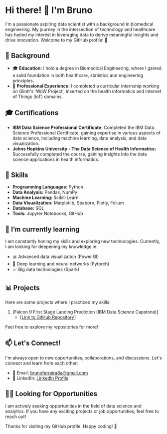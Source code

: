 # Hi there! 👋 I'm Bruno

I'm a passionate aspiring data scientist with a background in biomedical engineering. My journey in the intersection of technology and healthcare has fueled my interest in leveraging data to derive meaningful insights and drive innovation. Welcome to my GitHub profile! 🚀

## 🔬 Background

- 🎓 **Education:** I hold a degree in Biomedical Engineering, where I gained a solid foundation in both healthcare, statistics and engineering principles.
- 💼 **Professional Experience:** I completed a curricular internship working on Glintt's 'WoW Project', inserted on the health informatics and Internet of Things (IoT) domains.

## 🎓 Certifications

- **IBM Data Science Professional Certificate:** Completed the IBM Data Science Professional Certificate, gaining expertise in various aspects of data science, including machine learning, data analysis, and data visualization.
- **Johns Hopkins University - The Data Science of Health Informatics:** Successfully completed the course, gaining insights into the data science applications in health informatics.

## 🚀 Skills

- **Programming Languages:** Python
- **Data Analysis:** Pandas, NumPy
- **Machine Learning:** Scikit-Learn
- **Data Visualization:** Matplotlib, Seaborn, Plotly, Folium
- **Database:** SQL
- **Tools:** Jupyter Notebooks, GitHub

## 🌱 I’m currently learning

I am constantly honing my skills and exploring new technologies. Currently, I am looking for deepening my knowledge in:

- 📊 Advanced data visualization (Power BI)
- 🤖 Deep learning and neural networks (Pytorch)
- 📈 Big data technologies (Spark)

## 📊 Projects

Here are some projects where I practiced my skills:

1. [Falcon 9 First Stage Landing Prediction (IBM Data Science Capstone)]
   - [[Link to GitHub Repository](https://github.com/brunof99/IBM-Data-Science-Capstone-SpaceX)]

Feel free to explore my repositories for more!

## 📫 Let's Connect!

I'm always open to new opportunities, collaborations, and discussions. Let's connect and learn from each other:

- 📧 Email: brunoferreira8a@gmail.com
- 💼 LinkedIn: [LinkedIn Profile]([https://www.linkedin.com/in/yourlinkedinprofile/](https://www.linkedin.com/in/brunof99/))

## 👩‍💻 Looking for Opportunities

I am actively seeking opportunities in the field of data science and analytics. If you have any exciting projects or job opportunities, feel free to reach out!

Thanks for visiting my GitHub profile. Happy coding! 🚀
